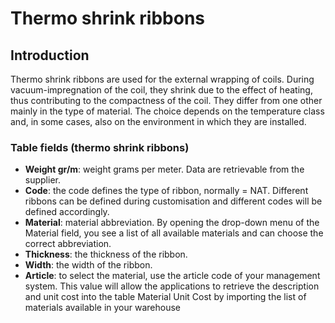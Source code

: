 # Thermo shrink ribbons

## Introduction
Thermo shrink ribbons are used for the external wrapping of coils. During vacuum-impregnation of the coil, they shrink due to the effect of heating, thus contributing to the compactness of the coil. They differ from one other mainly in the type of material. The choice depends on the temperature class and, in some cases, also on the environment in which they are installed. 


### Table fields (thermo shrink ribbons)

- **Weight gr/m**: weight grams per meter. Data are retrievable from the supplier.
- **Code**: the code defines the type of ribbon, normally = NAT. Different ribbons can be defined during customisation and different codes will be defined accordingly.
- **Material**: material abbreviation. By opening the drop-down menu of the Material field, you see a list of all available materials and can choose the correct abbreviation.
- **Thickness**: the thickness of the ribbon.
- **Width**: the width of the ribbon.
- **Article**: to select the material, use the article code of your management system. This value will allow the applications to retrieve the description and unit cost into the table Material Unit Cost by importing the list of materials available in your warehouse

